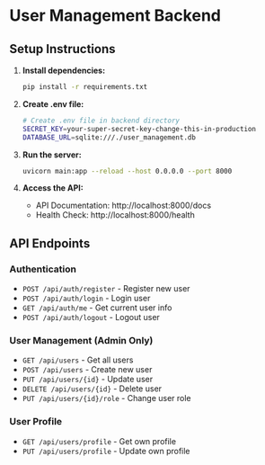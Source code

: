 # User Management Backend

## Setup Instructions

1. **Install dependencies:**
   ```bash
   pip install -r requirements.txt
   ```

2. **Create .env file:**
   ```bash
   # Create .env file in backend directory
   SECRET_KEY=your-super-secret-key-change-this-in-production
   DATABASE_URL=sqlite:///./user_management.db
   ```

3. **Run the server:**
   ```bash
   uvicorn main:app --reload --host 0.0.0.0 --port 8000
   ```

4. **Access the API:**
   - API Documentation: http://localhost:8000/docs
   - Health Check: http://localhost:8000/health

## API Endpoints

### Authentication
- `POST /api/auth/register` - Register new user
- `POST /api/auth/login` - Login user
- `GET /api/auth/me` - Get current user info
- `POST /api/auth/logout` - Logout user

### User Management (Admin Only)
- `GET /api/users` - Get all users
- `POST /api/users` - Create new user
- `PUT /api/users/{id}` - Update user
- `DELETE /api/users/{id}` - Delete user
- `PUT /api/users/{id}/role` - Change user role

### User Profile
- `GET /api/users/profile` - Get own profile
- `PUT /api/users/profile` - Update own profile 